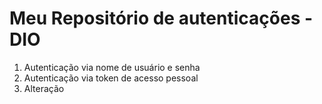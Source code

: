 # Meu Repositório de autenticações - DIO
1. Autenticação via nome de usuário e senha
2. Autenticação via token de acesso pessoal
3. Alteração